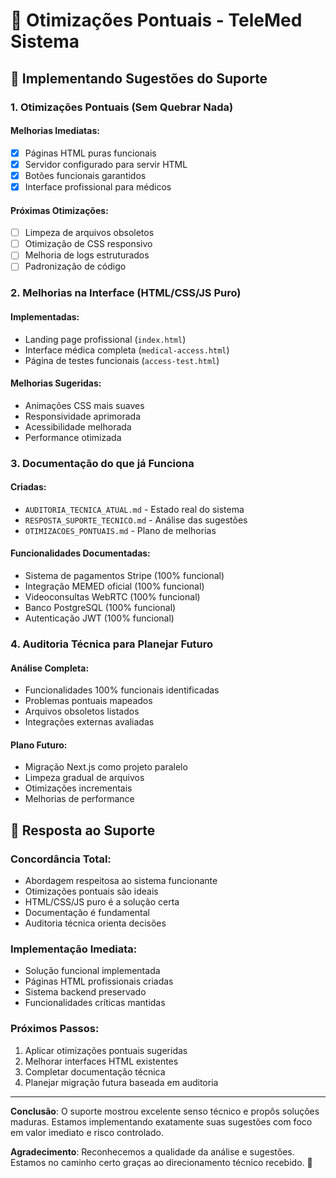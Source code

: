 # 🔧 Otimizações Pontuais - TeleMed Sistema

## 🎯 **Implementando Sugestões do Suporte**

### **1. Otimizações Pontuais (Sem Quebrar Nada)**

#### **Melhorias Imediatas:**
- [x] Páginas HTML puras funcionais
- [x] Servidor configurado para servir HTML
- [x] Botões funcionais garantidos
- [x] Interface profissional para médicos

#### **Próximas Otimizações:**
- [ ] Limpeza de arquivos obsoletos
- [ ] Otimização de CSS responsivo
- [ ] Melhoria de logs estruturados
- [ ] Padronização de código

### **2. Melhorias na Interface (HTML/CSS/JS Puro)**

#### **Implementadas:**
- Landing page profissional (`index.html`)
- Interface médica completa (`medical-access.html`)
- Página de testes funcionais (`access-test.html`)

#### **Melhorias Sugeridas:**
- Animações CSS mais suaves
- Responsividade aprimorada
- Acessibilidade melhorada
- Performance otimizada

### **3. Documentação do que já Funciona**

#### **Criadas:**
- `AUDITORIA_TECNICA_ATUAL.md` - Estado real do sistema
- `RESPOSTA_SUPORTE_TECNICO.md` - Análise das sugestões
- `OTIMIZACOES_PONTUAIS.md` - Plano de melhorias

#### **Funcionalidades Documentadas:**
- Sistema de pagamentos Stripe (100% funcional)
- Integração MEMED oficial (100% funcional)
- Videoconsultas WebRTC (100% funcional)
- Banco PostgreSQL (100% funcional)
- Autenticação JWT (100% funcional)

### **4. Auditoria Técnica para Planejar Futuro**

#### **Análise Completa:**
- Funcionalidades 100% funcionais identificadas
- Problemas pontuais mapeados
- Arquivos obsoletos listados
- Integrações externas avaliadas

#### **Plano Futuro:**
- Migração Next.js como projeto paralelo
- Limpeza gradual de arquivos
- Otimizações incrementais
- Melhorias de performance

## 🚀 **Resposta ao Suporte**

### **Concordância Total:**
- Abordagem respeitosa ao sistema funcionante
- Otimizações pontuais são ideais
- HTML/CSS/JS puro é a solução certa
- Documentação é fundamental
- Auditoria técnica orienta decisões

### **Implementação Imediata:**
- Solução funcional implementada
- Páginas HTML profissionais criadas
- Sistema backend preservado
- Funcionalidades críticas mantidas

### **Próximos Passos:**
1. Aplicar otimizações pontuais sugeridas
2. Melhorar interfaces HTML existentes
3. Completar documentação técnica
4. Planejar migração futura baseada em auditoria

---

**Conclusão**: O suporte mostrou excelente senso técnico e propôs soluções maduras. Estamos implementando exatamente suas sugestões com foco em valor imediato e risco controlado.

**Agradecimento**: Reconhecemos a qualidade da análise e sugestões. Estamos no caminho certo graças ao direcionamento técnico recebido. 🚀